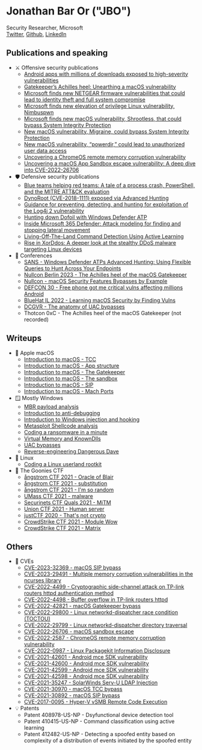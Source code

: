 # Jonathan Bar Or ("JBO")
Security Researcher, Microsoft  
[Twitter](https://twitter.com/yo_yo_yo_jbo), [Github](https://github.com/yo-yo-yo-jbo), [LinkedIn](https://www.linkedin.com/in/jonathan-bar-or-89876474/)

## Publications and speaking
- ⚔️ Offensive security publications
    - [Android apps with millions of downloads exposed to high-severity vulnerabilities](https://www.microsoft.com/en-us/security/blog/2022/05/27/android-apps-with-millions-of-downloads-exposed-to-high-severity-vulnerabilities/)
    - [Gatekeeper’s Achilles heel: Unearthing a macOS vulnerability](https://www.microsoft.com/en-us/security/blog/2022/12/19/gatekeepers-achilles-heel-unearthing-a-macos-vulnerability/)
    - [Microsoft finds new NETGEAR firmware vulnerabilities that could lead to identity theft and full system compromise](https://www.microsoft.com/en-us/security/blog/2021/06/30/microsoft-finds-new-netgear-firmware-vulnerabilities-that-could-lead-to-identity-theft-and-full-system-compromise/)
    - [Microsoft finds new elevation of privilege Linux vulnerability, Nimbuspwn](https://www.microsoft.com/en-us/security/blog/2022/04/26/microsoft-finds-new-elevation-of-privilege-linux-vulnerability-nimbuspwn/)
    - [Microsoft finds new macOS vulnerability, Shrootless, that could bypass System Integrity Protection](https://www.microsoft.com/en-us/security/blog/2021/10/28/microsoft-finds-new-macos-vulnerability-shrootless-that-could-bypass-system-integrity-protection/)
    - [New macOS vulnerability, Migraine, could bypass System Integrity Protection](https://www.microsoft.com/en-us/security/blog/2023/05/30/new-macos-vulnerability-migraine-could-bypass-system-integrity-protection/)
    - [New macOS vulnerability, “powerdir,” could lead to unauthorized user data access](https://www.microsoft.com/en-us/security/blog/2022/01/10/new-macos-vulnerability-powerdir-could-lead-to-unauthorized-user-data-access/)
    - [Uncovering a ChromeOS remote memory corruption vulnerability](https://www.microsoft.com/security/blog/2022/08/19/uncovering-a-chromeos-remote-memory-corruption-vulnerability/)
    - [Uncovering a macOS App Sandbox escape vulnerability: A deep dive into CVE-2022-26706](https://www.microsoft.com/security/blog/2022/07/13/uncovering-a-macos-app-sandbox-escape-vulnerability-a-deep-dive-into-cve-2022-26706/)
- 🛡️ Defensive security publications
    - [Blue teams helping red teams: A tale of a process crash, PowerShell, and the MITRE ATT&CK evaluation](https://www.microsoft.com/en-us/security/blog/2020/06/11/blue-teams-helping-red-teams-a-tale-of-a-process-crash-powershell-and-the-mitre-attck-evaluation/)
    - [DynoRoot (CVE-2018-1111) exposed via Advanced Hunting](https://techcommunity.microsoft.com/t5/microsoft-defender-for-endpoint/dynoroot-cve-2018-1111-exposed-via-advanced-hunting/ba-p/202568)
    - [Guidance for preventing, detecting, and hunting for exploitation of the Log4j 2 vulnerability](https://www.microsoft.com/en-us/security/blog/2021/12/11/guidance-for-preventing-detecting-and-hunting-for-cve-2021-44228-log4j-2-exploitation/)
    - [Hunting down Dofoil with Windows Defender ATP](https://www.microsoft.com/en-us/security/blog/2018/04/04/hunting-down-dofoil-with-windows-defender-atp/)
    - [Inside Microsoft 365 Defender: Attack modeling for finding and stopping lateral movement](https://www.microsoft.com/en-us/security/blog/2020/06/10/the-science-behind-microsoft-threat-protection-attack-modeling-for-finding-and-stopping-evasive-ransomware/)
    - [Living-Off-The-Land Command Detection Using Active Learning](https://www.microsoft.com/en-us/research/publication/living-off-the-land-command-detection-using-active-learning/)
    - [Rise in XorDdos: A deeper look at the stealthy DDoS malware targeting Linux devices](https://www.microsoft.com/en-us/security/blog/2022/05/19/rise-in-xorddos-a-deeper-look-at-the-stealthy-ddos-malware-targeting-linux-devices/)
- 🎤 Conferences
    - [SANS - Windows Defender ATPs Advanced Hunting: Using Flexible Queries to Hunt Across Your Endpoints](https://www.sans.org/webcasts/windows-defender-atps-advanced-hunting-flexible-queries-hunt-endpoints-108005/)
    - [Nullcon Berlin 2023 - The Achilles heel of the macOS Gatekeeper](https://youtu.be/dBIyjQH6E-c)
    - [Nullcon - macOS Security Features Bypasses by Example](https://nullcon.net/webinardetail/macOS-security-features-bypasses-by-example)
    - [DEFCON 30 - Free phone got me critical vulns affecting millions Android](https://www.youtube.com/watch?v=Ua_5qwcPgps)
    - [BlueHat IL 2022 - Learning macOS Security by Finding Vulns](https://www.youtube.com/watch?v=jBvE0kciSx8)
    - [DCGVR - The anatomy of UAC bypasses](https://www.youtube.com/watch?v=gvJ12U80q8g)
    - Thotcon 0xC - The Achilles heel of the macOS Gatekeeper (not recorded)
## Writeups
- 🍎 Apple macOS
    - [Introduction to macOS - TCC](https://github.com/yo-yo-yo-jbo/macos_tcc/)
    - [Introduction to macOS - App structure](https://github.com/yo-yo-yo-jbo/macos_app_structure/)
    - [Introduction to macOS - The Gatekeeper](https://github.com/yo-yo-yo-jbo/macos_gatekeeper/)
    - [Introduction to macOS - The sandbox](https://github.com/yo-yo-yo-jbo/macos_sandbox/)
    - [Introduction to macOS - SIP](https://github.com/yo-yo-yo-jbo/macos_sip/)
    - [Introduction to macOS - Mach Ports](https://github.com/yo-yo-yo-jbo/macos_mach_ports/)
- 🪟 Mostly  Windows
    - [MBR payload analysis](https://github.com/yo-yo-yo-jbo/mbr_analysis/)
    - [Introduction to anti-debugging](https://github.com/yo-yo-yo-jbo/anti_debugging_intro/)
    - [Introduction to Windows injection and hooking](https://github.com/yo-yo-yo-jbo/injection_and_hooking_intro/)
    - [Metasploit Shellcode analysis](https://github.com/yo-yo-yo-jbo/msf_shellcode_analysis/)
    - [Coding a ransomware in a minute](https://github.com/yo-yo-yo-jbo/ransomware_in_a_minute/)
    - [Virtual Memory and KnownDlls](https://github.com/yo-yo-yo-jbo/virtual_memory_known_dlls)
    - [UAC bypasses](https://github.com/yo-yo-yo-jbo/uac_bypasses)
    - [Reverse-engineering Dangerous Dave](https://github.com/yo-yo-yo-jbo/dangerous_dave)
- 🐧 Linux
    - [Coding a Linux userland rootkit](https://github.com/yo-yo-yo-jbo/linux_userland_rootkit/)
- 👊 The Goonies CTF
    - [ångstrom CTF 2021 - Oracle of Blair](https://thegoonies.github.io/2021/04/08/angstrom-ctf-2021-oracle-of-blair/)
    - [ångstrom CTF 2021 - substitution](https://thegoonies.github.io/2021/04/07/angstromctf-2021-substitution/)
    - [ångstrom CTF 2021 - I'm so random](https://thegoonies.github.io/2021/04/07/angstromctf-2021-im_so_random/)
    - [UMass CTF 2021 - malware](https://thegoonies.github.io/2021/03/28/umass-ctf-2021-malware/)
    - [Securinets CTF Quals 2021 - MiTM](https://thegoonies.github.io/2021/03/21/securinetctf-2021-mitm/)
    - [Union CTF 2021 - Human server](https://thegoonies.github.io/2021/02/21/unionctf-2021-human-server/)
    - [justCTF 2020 - That's not crypto](https://thegoonies.github.io/2021/01/31/justctf-2020-thats-not-crypto/)
    - [CrowdStrike CTF 2021 - Module Wow](https://thegoonies.github.io/2021/01/29/crowstrike-ctf-2021-module-wow/)
    - [CrowdStrike CTF 2021 - Matrix](https://thegoonies.github.io/2021/01/29/crowstrike-ctf-2021-matrix/)
## Others
- 🎉 CVEs
    - [CVE-2023-32369 - macOS SIP bypass](https://cve.mitre.org/cgi-bin/cvename.cgi?name=CVE-2023-32369)
    - [CVE-2023-29491 - Multiple memory corruption vulnerabilities in the ncurses library](https://cve.mitre.org/cgi-bin/cvename.cgi?name=CVE-2023-29491)
    - [CVE-2022-4499 - Cryptographic side-channel attack on TP-link routers httpd authentication method](https://cve.mitre.org/cgi-bin/cvename.cgi?name=CVE-2022-4499)
    - [CVE-2022-4498 - Buffer overflow in TP-link routers httpd](https://cve.mitre.org/cgi-bin/cvename.cgi?name=CVE-2022-4498)
    - [CVE-2022-42821 - macOS Gatekeeper bypass](https://cve.mitre.org/cgi-bin/cvename.cgi?name=CVE-2022-42821)
    - [CVE-2022-29800 - Linux networkd-dispatcher race condition (TOCTOU)](https://cve.mitre.org/cgi-bin/cvename.cgi?name=CVE-2022-29800)
    - [CVE-2022-29799 - Linux networkd-dispatcher directory traversal](https://cve.mitre.org/cgi-bin/cvename.cgi?name=CVE-2022-29799)
    - [CVE-2022-26706 - macOS sandbox escape](https://cve.mitre.org/cgi-bin/cvename.cgi?name=CVE-2022-26706)
    - [CVE-2022-2587 - ChromeOS remote memory corruption vulnerability](https://cve.mitre.org/cgi-bin/cvename.cgi?name=CVE-2022-2587)
    - [CVE-2022-0987 - Linux Packagekit Information Disclosure](https://cve.mitre.org/cgi-bin/cvename.cgi?name=CVE-2022-0987)
    - [CVE-2021-42601 - Android mce SDK vulnerability](https://cve.mitre.org/cgi-bin/cvename.cgi?name=CVE-2021-42601)
    - [CVE-2021-42600 - Android mce SDK vulnerability](https://cve.mitre.org/cgi-bin/cvename.cgi?name=CVE-2021-42600)
    - [CVE-2021-42599 - Android mce SDK vulnerability](https://cve.mitre.org/cgi-bin/cvename.cgi?name=CVE-2021-42599)
    - [CVE-2021-42598 - Android mce SDK vulnerability](https://cve.mitre.org/cgi-bin/cvename.cgi?name=CVE-2021-42598)
    - [CVE-2021-35247 - SolarWinds Serv-U LDAP Injection](https://cve.mitre.org/cgi-bin/cvename.cgi?name=CVE-2021-35247)
    - [CVE-2021-30970 - macOS TCC bypass](https://cve.mitre.org/cgi-bin/cvename.cgi?name=CVE-2021-30970)
    - [CVE-2021-30892 - macOS SIP bypass](https://cve.mitre.org/cgi-bin/cvename.cgi?name=CVE-2021-30892)
    - [CVE-2017-0095 - Hyper-V vSMB Remote Code Execution](https://cve.mitre.org/cgi-bin/cvename.cgi?name=CVE-2017-0095)
- 💡 Patents
    - Patent 408978-US-NP - Dsyfunctional device detection tool
    - Patent 410415-US-NP - Command classification using active learning
    - Patent 412482-US-NP - Detecting a spoofed entity based on complexity of a distribution of events initiated by the spoofed entity
